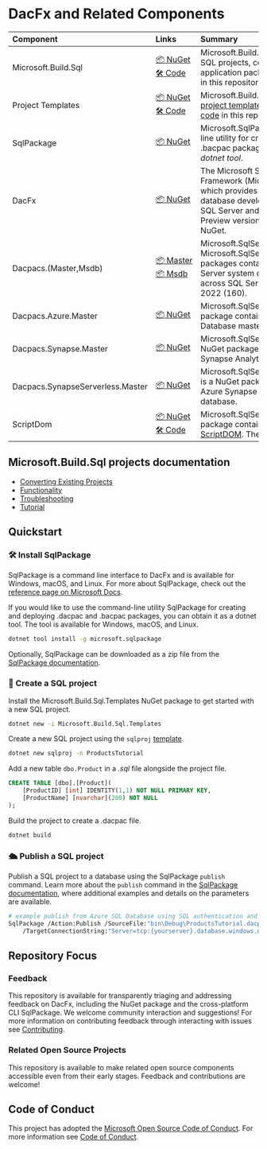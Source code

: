 # DacFx and Related Components

|Component|Links|Summary|
|:--|:--|:--|
|Microsoft.Build.Sql|[📦&nbsp;NuGet](https://www.nuget.org/packages/Microsoft.Build.Sql)<br/>[🛠️&nbsp;Code](/src/Microsoft.Build.Sql/)|Microsoft.Build.Sql (preview) is a [.NET project SDK](https://docs.microsoft.com/dotnet/core/project-sdk/overview) for SQL projects, compiling T-SQL code to a data-tier application package (dacpac). In preview, [source code](/src/Microsoft.Build.Sql/) in this repository.|
|Project Templates|[📦&nbsp;NuGet](https://www.nuget.org/packages/Microsoft.Build.Sql.Templates)<br/>[🛠️&nbsp;Code](/src/Microsoft.Build.Sql.Templates/)|Microsoft.Build.Sql.Templates (preview) is a set of [.NET project templates](https://learn.microsoft.com/dotnet/core/tools/custom-templates) for SQL projects. In preview, [source code](/src/Microsoft.Build.Sql.Templates/) in this repository.|
|SqlPackage|[📦&nbsp;NuGet](https://www.nuget.org/packages/Microsoft.SqlPackage)|Microsoft.SqlPackage is a cross-platform command-line utility for creating and deploying .dacpac and .bacpac packages. SqlPackage can be installed as a *dotnet tool*.|
|DacFx|[📦&nbsp;NuGet](https://www.nuget.org/packages/Microsoft.SqlServer.DacFx)|The Microsoft SQL Server Data-Tier Application Framework (Microsoft.SqlServer.DacFx) is a .NET library which provides application lifecycle services for database development and management for Microsoft SQL Server and Microsoft Azure SQL Databases. Preview versions of DacFx are frequently released to NuGet.|
|Dacpacs.(Master,Msdb)|[📦&nbsp;Master](https://www.nuget.org/packages/Microsoft.SqlServer.Dacpacs.Master)<br/>[📦&nbsp;Msdb](https://www.nuget.org/packages/Microsoft.SqlServer.Dacpacs.Msdb)|Microsoft.SqlServer.Dacpacs.Master and Microsoft.SqlServer.Dacpacs.Msdb is a set of NuGet packages containing .dacpac files for Microsoft SQL Server system databases (master, msdb) with versions across SQL Server 2008 (100) through SQL Server 2022 (160).|
|Dacpacs.Azure.Master|[📦&nbsp;NuGet](https://www.nuget.org/packages/Microsoft.SqlServer.Dacpacs.Azure.Master)|Microsoft.SqlServer.Dacpacs.Azure.Master is a NuGet package containing a .dacpac file for the Azure SQL Database master database.|
|Dacpacs.Synapse.Master|[📦&nbsp;NuGet](https://www.nuget.org/packages/Microsoft.SqlServer.Dacpacs.Synapse.Master)|Microsoft.SqlServer.Dacpacs.Synapse.Master is a NuGet package containing a .dacpac file for the Azure Synapse Analytics master database.|
|Dacpacs.SynapseServerless.Master|[📦&nbsp;NuGet](https://www.nuget.org/packages/Microsoft.SqlServer.Dacpacs.SynapseServerless.Master)|Microsoft.SqlServer.Dacpacs.SynapseServerless.Master is a NuGet package containing a .dacpac file for the Azure Synapse Analytics serverless SQL pools master database.|
|ScriptDom|[📦&nbsp;NuGet](https://www.nuget.org/packages/Microsoft.SqlServer.TransactSql.ScriptDom)<br/>[🛠️&nbsp;Code](https://github.com/microsoft/SqlScriptDOM)|Microsoft.SqlServer.TransactSql.ScriptDom is a NuGet package containing the Transact-SQL parser [ScriptDOM](https://learn.microsoft.com/dotnet/api/microsoft.sqlserver.transactsql.scriptdom). The [source code](https://github.com/microsoft/SqlScriptDOM) is licensed MIT.|

## Microsoft.Build.Sql projects documentation

- [Converting Existing Projects](src/Microsoft.Build.Sql/docs/Converting-Existing.md)
- [Functionality](src/Microsoft.Build.Sql/docs/Functionality.md)
- [Troubleshooting](src/Microsoft.Build.Sql/docs/Troubleshooting.md)
- [Tutorial](src/Microsoft.Build.Sql/docs/Tutorial.md)

## Quickstart

### 🛠️ Install SqlPackage

SqlPackage is a command line interface to DacFx and is available for Windows, macOS, and Linux. For more about SqlPackage, check out the [reference page on Microsoft Docs](https://learn.microsoft.com/sql/tools/sqlpackage/sqlpackage).

If you would like to use the command-line utility SqlPackage for creating and deploying .dacpac and .bacpac packages, you can obtain it as a dotnet tool.  The tool is available for Windows, macOS, and Linux.

```bash
dotnet tool install -g microsoft.sqlpackage
```

Optionally, SqlPackage can be downloaded as a zip file from the [SqlPackage documentation](https://learn.microsoft.com/sql/tools/sqlpackage/sqlpackage-download).

### 📁 Create a SQL project

Install the Microsoft.Build.Sql.Templates NuGet package to get started with a new SQL project.

```bash
dotnet new -i Microsoft.Build.Sql.Templates
```

Create a new SQL project using the `sqlproj` [template](src/Microsoft.Build.Sql.Templates/).

```bash
dotnet new sqlproj -n ProductsTutorial
```

Add a new table `dbo.Product` in a *.sql* file alongside the project file.

```sql
CREATE TABLE [dbo].[Product](
    [ProductID] [int] IDENTITY(1,1) NOT NULL PRIMARY KEY,
    [ProductName] [nvarchar](200) NOT NULL
);
```

Build the project to create a .dacpac file.

```bash
dotnet build
```

### 🛳️ Publish a SQL project

Publish a SQL project to a database using the SqlPackage `publish` command. Learn more about the `publish` command in the [SqlPackage documentation](https://learn.microsoft.com/sql/tools/sqlpackage/sqlpackage-publish), where additional examples and details on the parameters are available.

```bash
# example publish from Azure SQL Database using SQL authentication and a connection string
SqlPackage /Action:Publish /SourceFile:"bin\Debug\ProductsTutorial.dacpac" \
    /TargetConnectionString:"Server=tcp:{yourserver}.database.windows.net,1433;Initial Catalog=ProductsTutorial;User ID=sqladmin;Password={your_password};Encrypt=True;TrustServerCertificate=False;Connection Timeout=30;"
```

## Repository Focus

### Feedback

This repository is available for transparently triaging and addressing feedback on DacFx, including the NuGet package and the cross-platform CLI SqlPackage. We welcome community interaction and suggestions! For more information on contributing feedback through interacting with issues see [Contributing](CONTRIBUTING.md).

### Related Open Source Projects

This repository is available to make related open source components accessible even from their early stages. Feedback and contributions are welcome!

## Code of Conduct

This project has adopted the [Microsoft Open Source Code of Conduct](https://opensource.microsoft.com/codeofconduct/).
For more information see [Code of Conduct](CODE_OF_CONDUCT.md).
